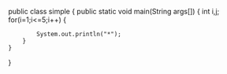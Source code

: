 public class simple
{
    public static void main(String args[])
    {
        int i,j;
        for(i=1;i<=5;i++)
        {
            
            System.out.println("*");
        }
    }
}
